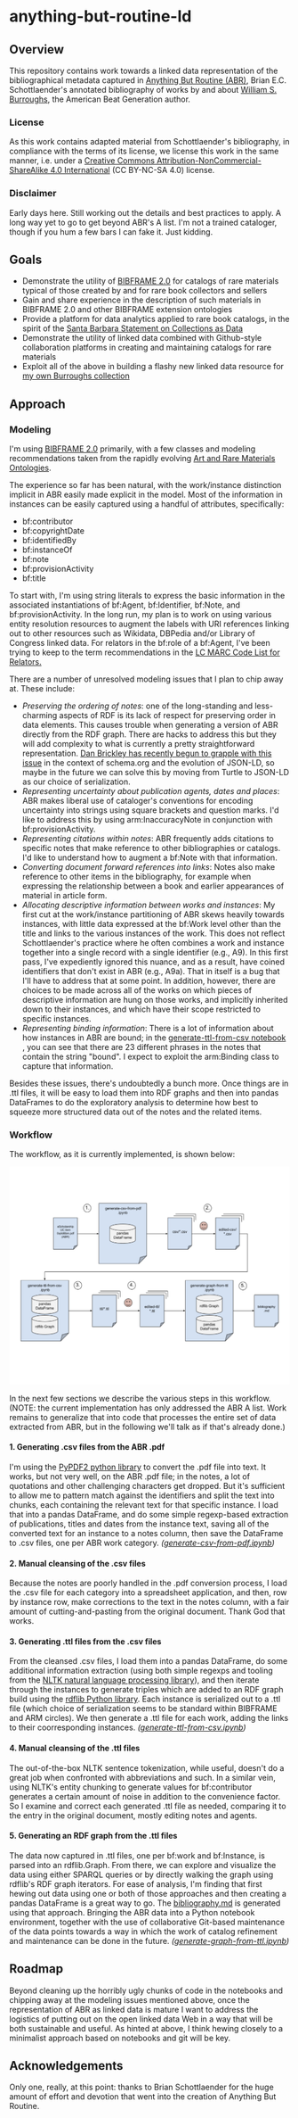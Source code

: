 # anything-but-routine-ld

## Overview

This repository contains work towards a linked data representation of
the bibliographical metadata captured in [Anything But Routine (ABR)](http://escholarship.org/uc/item/0xj4d6bm),
Brian E.C. Schottlaender's annotated bibliography of works by and about [William S. Burroughs](https://en.wikipedia.org/wiki/William_S._Burroughs), the American Beat Generation
author.

### License

As this work contains adapted material from Schottlaender's
bibliography, in compliance with the terms of its license, we license
this work in the same manner, i.e. under a [Creative Commons
Attribution-NonCommercial-ShareAlike 4.0
International](https://creativecommons.org/licenses/by-nc-sa/4.0/legalcode)
(CC BY-NC-SA 4.0) license.

### Disclaimer

Early days here. Still working out the details and best practices to apply. A long way yet to go to get beyond ABR's A list. I'm not a trained cataloger, though if you hum a few bars I can fake it. Just kidding.

## Goals

- Demonstrate the utility of [BIBFRAME 2.0](http://www.loc.gov/bibframe/docs/index.html) for catalogs of rare materials typical of those created by and for rare book collectors and sellers
- Gain and share experience in the description of such materials in BIBFRAME 2.0 and other BIBFRAME extension ontologies
- Provide a platform for data analytics applied to rare book catalogs, in the spirit of the [Santa Barbara Statement on Collections as Data](https://collectionsasdata.github.io/statement/)
- Demonstrate the utility of linked data combined with Github-style collaboration platforms in creating and maintaining catalogs for rare materials
- Exploit all of the above in building a flashy new linked data resource for [my own Burroughs collection](http://bradleypallen.org/wsb-catalog)

## Approach

### Modeling

I'm using [BIBFRAME 2.0](http://www.loc.gov/bibframe/docs/index.html) primarily, with a few classes and modeling recommendations taken from the rapidly evolving [Art and Rare Materials Ontologies](https://github.com/LD4P/arm).

The experience so far has been natural, with the work/instance distinction implicit in ABR easily made explicit in the model. Most of the information in instances can be easily captured using a handful of attributes, specifically:

- bf:contributor
- bf:copyrightDate
- bf:identifiedBy
- bf:instanceOf
- bf:note
- bf:provisionActivity
- bf:title

To start with, I'm using string literals to express the basic information in the associated instantiations of bf:Agent, bf:Identifier, bf:Note, and bf:provisionActivity. In the long run, my plan is to work on using various entity resolution resources to augment the labels with URI references linking out to other resources such as Wikidata, DBPedia and/or Library of Congress linked data. For relators in the bf:role of a bf:Agent, I've been trying to keep to the term recommendations in the [LC MARC Code List for Relators.](http://www.loc.gov/marc/relators/relaterm.html)

There are a number of unresolved modeling issues that I plan to chip away at. These include:

- _Preserving the ordering of notes_: one of the long-standing and less-charming aspects of RDF is its lack of respect for preserving order in data elements. This causes trouble when generating a version of ABR directly from the RDF graph. There are hacks to address this but they will add complexity to what is currently a pretty straightforward representation. [Dan Brickley has recently begun to grapple with this issue](https://github.com/schemaorg/schemaorg/issues/1910) in the context of schema.org and the evolution of JSON-LD, so maybe in the future we can solve this by moving from Turtle to JSON-LD as our choice of serialization.
- _Representing uncertainty about publication agents, dates and places_: ABR makes liberal use of cataloger's conventions for encoding uncertainty into strings using square brackets and question marks. I'd like to address this by using arm:InaccuracyNote in conjunction with bf:provisionActivity.
- _Representing citations within notes_: ABR frequently adds citations to specific notes that make reference to other bibliographies or catalogs. I'd like to understand how to augment a bf:Note with that information.
- _Converting document forward references into links_: Notes also make reference to other items in the bibliography, for example when expressing the relationship between a book and earlier appearances of material in article form.
- _Allocating descriptive information between works and instances_: My first cut at the work/instance partitioning of ABR skews heavily towards instances, with little data expressed at the bf:Work level other than the title and links to the various instances of the work. This does not reflect Schottlaender's practice where he often combines a work and instance together into a single record with a single identifier (e.g., A9). In this first pass, I've expediently ignored this nuance, and as a result, have coined identifiers that don't exist in ABR (e.g., A9a). That in itself is a bug that I'll have to address that at some point. In addition, however, there are choices to be made across all of the works on which pieces of descriptive information are hung on those works, and implicitly inherited down to their instances, and which have their scope restricted to specific instances.
- _Representing binding information_: There is a lot of information about how instances in ABR are bound; in the [generate-ttl-from-csv notebook](https://github.com/bradleypallen/anything-but-routine-ld/blob/master/generate-ttl-from-csv.ipynb) , you can see that there are 23 different phrases in the notes that contain the string "bound". I expect to exploit the arm:Binding class to capture that information.

Besides these issues, there's undoubtedly a bunch more. Once things are in .ttl files, it will be easy to load them into RDF graphs and then into pandas DataFrames to do the exploratory analysis to determine how best to squeeze more structured data out of the notes and the related items.

### Workflow

The workflow, as it is currently implemented, is shown below:

![[Converting Anything But Routine v4.0 into linked data]](workflow.png)

In the next few sections we describe the various steps in this workflow. (NOTE: the current implementation has only addressed the ABR A list. Work remains to generalize that into code that processes the entire set of data extracted from ABR, but in the following we'll talk as if that's already done.)

#### 1. Generating .csv files from the ABR .pdf

I'm using the [PyPDF2 python library](http://mstamy2.github.io/PyPDF2/) to convert the .pdf file into text. It works, but not very well, on the ABR .pdf file; in the notes, a lot of quotations and other challenging characters get dropped. But it's sufficient to allow me to pattern match against the identifiers and split the text into chunks, each containing the relevant text for that specific instance. I load that into a pandas DataFrame, and do some simple regexp-based extraction of publications, titles and dates from the instance text, saving all of the converted text for an instance to a notes column, then save the DataFrame to .csv files, one per ABR work category. _([generate-csv-from-pdf.ipynb](https://github.com/bradleypallen/anything-but-routine-ld/blob/master/generate-csv-from-pdf.ipynb))_


#### 2. Manual cleansing of the .csv files

Because the notes are poorly handled in the .pdf conversion process, I load the .csv file for each category into a spreadsheet application, and then, row by instance row, make corrections to the text in the notes column, with a fair amount of cutting-and-pasting from the original document. Thank God that works.

#### 3. Generating .ttl files from the .csv files

From the cleansed .csv files, I load them into a pandas DataFrame, do some additional information extraction (using both simple regexps and tooling from the [NLTK natural language processing library](http://www.nltk.org/index.html)), and then iterate through the instances to generate triples which are added to an RDF graph build using the [rdflib Python library](http://rdflib.readthedocs.io/en/stable/). Each instance is serialized out to a .ttl file (which choice of serialization seems to be standard within BIBFRAME and ARM circles). We then generate a .ttl file for each work, adding the links to their coorresponding instances.
_([generate-ttl-from-csv.ipynb](https://github.com/bradleypallen/anything-but-routine-ld/blob/master/generate-ttl-from-csv.ipynb))_

#### 4. Manual cleansing of the .ttl files

The out-of-the-box NLTK sentence tokenization, while useful, doesn't do a great job when confronted with abbreviations and such. In a similar vein, using NLTK's entity chunking to generate values for bf:contributor generates a certain amount of noise in addition to the convenience factor. So I examine and correct each generated .ttl file as needed, comparing it to the entry in the original document, mostly editing notes and agents.

#### 5. Generating an RDF graph from the .ttl files

The data now captured in .ttl files, one per bf:work and bf:Instance, is parsed into an rdflib.Graph. From there, we can explore and visualize the data using either SPARQL queries or by directly walking the graph using rdflib's RDF graph iterators. For ease of analysis, I'm finding that first hewing out data using one or both of those approaches and then creating a pandas DataFrame is a great way to go. The [bibliography.md](https://github.com/bradleypallen/anything-but-routine-ld/blob/master/bibliography.md) is generated using that approach. Bringing the ABR data into a Python notebook environment, together with the use of collaborative Git-based maintenance of the data points towards a way in which the work of catalog refinement and maintenance can be done in the future. _([generate-graph-from-ttl.ipynb](https://github.com/bradleypallen/anything-but-routine-ld/blob/master/generate-graph-from-ttl.ipynb))_

## Roadmap

Beyond cleaning up the horribly ugly chunks of code in the notebooks and chipping away at the modeling issues mentioned above, once the representation of ABR as linked data is mature I want to address the logistics of putting out on the open linked data Web in a way that will be both sustainable and useful. As hinted at above, I think hewing closely to a minimalist approach based on notebooks and git will be key.

## Acknowledgements

Only one, really, at this point: thanks to Brian Schottlaender for the huge amount of effort and devotion that went into the creation of Anything But Routine.
